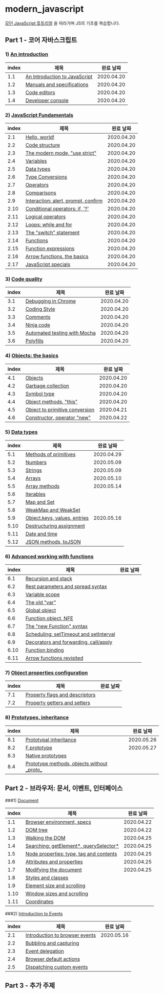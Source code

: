 # modern_javascript

[모던 JavaScript 튜토리얼](https://ko.javascript.info/) 을 따라가며 JS의 기초를 복습합니다.

## Part 1 - 코어 자바스크립트

### 1) [An introduction](https://javascript.info/getting-started)

| index | 제목                                                         | 완료 날짜  |
| ----- | ------------------------------------------------------------ | ---------- |
| 1.1   | [An Introduction to JavaScript](https://javascript.info/intro) | 2020.04.20 |
| 1.2   | [Manuals and specifications](https://javascript.info/manuals-specifications) | 2020.04.20 |
| 1.3   | [Code editors](https://javascript.info/code-editors)         | 2020.04.20 |
| 1.4   | [Developer console](https://javascript.info/devtools)        | 2020.04.20 |

### 2) [JavaScript Fundamentals](https://javascript.info/first-steps)

| index | 제목                                                         | 완료 날짜  |
| ----- | ------------------------------------------------------------ | ---------- |
| 2.1   | [Hello, world!](https://javascript.info/hello-world)         | 2020.04.20 |
| 2.2   | [Code structure](https://javascript.info/structure)          | 2020.04.20 |
| 2.3   | [The modern mode, "use strict"](https://javascript.info/strict-mode) | 2020.04.20 |
| 2.4   | [Variables](https://javascript.info/variables)               | 2020.04.20 |
| 2.5   | [Data types](https://javascript.info/types)                  | 2020.04.20 |
| 2.6   | [Type Conversions](https://javascript.info/type-conversions) | 2020.04.20 |
| 2.7   | [Operators](https://javascript.info/operators)               | 2020.04.20 |
| 2.8   | [Comparisons](https://javascript.info/comparison)            | 2020.04.20 |
| 2.9   | [Interaction: alert, prompt, confirm](https://javascript.info/alert-prompt-confirm) | 2020.04.20 |
| 2.10  | [Conditional operators: if, '?'](https://javascript.info/ifelse) | 2020.04.20 |
| 2.11  | [Logical operators](https://javascript.info/logical-operators) | 2020.04.20 |
| 2.12  | [Loops: while and for](https://javascript.info/while-for)    | 2020.04.20 |
| 2.13  | [The "switch" statement](https://javascript.info/switch)     | 2020.04.20 |
| 2.14  | [Functions](https://javascript.info/function-basics)         | 2020.04.20 |
| 2.15  | [Function expressions](https://javascript.info/function-expressions) | 2020.04.20 |
| 2.16  | [Arrow functions, the basics](https://javascript.info/arrow-functions-basics) | 2020.04.20 |
| 2.17  | [JavaScript specials](https://javascript.info/javascript-specials) | 2020.04.20 |
### 3) [Code quality](https://javascript.info/getting-started)

| index | 제목                                                         | 완료 날짜  |
| ----- | ------------------------------------------------------------ | ---------- |
| 3.1   | [Debugging in Chrome](https://javascript.info/debugging-chrome) | 2020.04.20 |
| 3.2   | [Coding Style](https://javascript.info/coding-style)         | 2020.04.20 |
| 3.3   | [Comments](https://javascript.info/comments)                 | 2020.04.20 |
| 3.4   | [Ninja code](https://javascript.info/ninja-code)             | 2020.04.20 |
| 3.5   | [Automated testing with Mocha](https://javascript.info/testing-mocha) | 2020.04.20 |
| 3.6   | [Polyfills](https://javascript.info/polyfills)               | 2020.04.20 |

### 4) [Objects: the basics](https://javascript.info/object-basics)

| index | 제목                                                         | 완료 날짜  |
| ----- | ------------------------------------------------------------ | ---------- |
| 4.1   | [Objects](https://javascript.info/object)                    | 2020.04.20 |
| 4.2   | [Garbage collection](https://javascript.info/garbage-collection) | 2020.04.20 |
| 4.3   | [Symbol type](https://javascript.info/symbol)                | 2020.04.20 |
| 4.4   | [Object methods, "this"](https://javascript.info/object-methods) | 2020.04.20 |
| 4.5   | [Object to primitive conversion](https://javascript.info/object-toprimitive) | 2020.04.21 |
| 4.6   | [Constructor, operator "new"](https://javascript.info/constructor-new) | 2020.04.22 |

### 5) [Data types](https://javascript.info/data-types)

| index | 제목                                                         | 완료 날짜  |
| ----- | ------------------------------------------------------------ | ---------- |
| 5.1   | [Methods of primitives](https://javascript.info/primitives-methods) | 2020.04.29 |
| 5.2   | [Numbers](https://javascript.info/number)                    | 2020.05.09 |
| 5.3   | [Strings](https://javascript.info/string)                    | 2020.05.09 |
| 5.4   | [Arrays](https://javascript.info/array)                      | 2020.05.10 |
| 5.5   | [Array methods](https://javascript.info/array-methods)       | 2020.05.14 |
| 5.6   | [Iterables](https://javascript.info/iterable)                |            |
| 5.7   | [Map and Set](https://javascript.info/map-set)               |            |
| 5.8   | [WeakMap and WeakSet](https://javascript.info/weakmap-weakset) |            |
| 5.9   | [Object.keys, values, entries](https://javascript.info/keys-values-entries) | 2020.05.16 |
| 5.10  | [Destructuring assignment](https://javascript.info/destructuring-assignment) |            |
| 5.11  | [Date and time](https://javascript.info/date)                |            |
| 5.12  | [JSON methods, toJSON](https://javascript.info/json)         |            |

### 6) [Advanced working with functions](https://javascript.info/advanced-functions)

| index | 제목                                                         | 완료 날짜 |
| ----- | ------------------------------------------------------------ | --------- |
| 6.1   | [Recursion and stack](https://javascript.info/recursion)     |           |
| 6.2   | [Rest parameters and spread syntax](https://javascript.info/rest-parameters-spread) |           |
| 6.3   | [Variable scope](https://javascript.info/closure)            |           |
| 6.4   | [The old "var"](https://javascript.info/var)                 |           |
| 6.5   | [Global object](https://javascript.info/global-object)       |           |
| 6.6   | [Function object, NFE](https://javascript.info/function-object) |           |
| 6.7   | [The "new Function" syntax](https://javascript.info/new-function) |           |
| 6.8   | [Scheduling: setTimeout and setInterval](https://javascript.info/settimeout-setinterval) |           |
| 6.9   | [Decorators and forwarding, call/apply](https://javascript.info/call-apply-decorators) |           |
| 6.10  | [Function binding](https://javascript.info/bind)             |           |
| 6.11  | [Arrow functions revisited](https://javascript.info/arrow-functions) |           |

### 7) [Object properties configuration](https://javascript.info/object-properties)

| index | 제목                                                         | 완료 날짜 |
| ----- | ------------------------------------------------------------ | --------- |
| 7.1   | [Property flags and descriptors](https://javascript.info/property-descriptors) |           |
| 7.2   | [Property getters and setters](https://javascript.info/property-accessors) |           |

### 8) [Prototypes, inheritance](https://javascript.info/prototypes)

| index | 제목                                                         | 완료 날짜  |
| ----- | ------------------------------------------------------------ | ---------- |
| 8.1   | [Prototypal inheritance](https://javascript.info/prototype-inheritance) | 2020.05.26 |
| 8.2   | [F.prototype](https://javascript.info/function-prototype)    | 2020.05.27 |
| 8.3   | [Native prototypes](https://javascript.info/native-prototypes) |            |
| 8.4   | [Prototype methods, objects without \__proto__](https://javascript.info/prototype-methods) |            |


### 


## Part 2 - 브라우저: 문서, 이벤트, 인터페이스

###1) [Document](https://javascript.info/document)

| index | 제목                                                         | 완료 날짜  |
| ----- | ------------------------------------------------------------ | ---------- |
| 1.1   | [Browser environment, specs](https://javascript.info/browser-environment) | 2020.04.22 |
| 1.2   | [DOM tree](https://javascript.info/dom-nodes)                | 2020.04.22 |
| 1.3   | [Walking the DOM](https://javascript.info/dom-navigation)    | 2020.04.25 |
| 1.4   | [Searching: getElement*, querySelector*](https://javascript.info/searching-elements-dom) | 2020.04.25 |
| 1.5   | [Node properties: type, tag and contents](https://javascript.info/basic-dom-node-properties) | 2020.04.25 |
| 1.6   | [Attributes and properties](https://javascript.info/dom-attributes-and-properties) | 2020.04.25 |
| 1.7   | [Modifying the document](https://javascript.info/modifying-document) | 2020.04.25 |
| 1.8   | [Styles and classes](https://javascript.info/styles-and-classes) |            |
| 1.9   | [Element size and scrolling](https://javascript.info/size-and-scroll) |            |
| 1.10  | [Window sizes and scrolling](https://javascript.info/size-and-scroll-window) |            |
| 1.11  | [Coordinates](https://javascript.info/coordinates)           |            |

###2) [Introduction to Events](https://javascript.info/events)

| index | 제목                                                         | 완료 날짜  |
| ----- | ------------------------------------------------------------ | ---------- |
| 2.1   | [Introduction to browser events](https://javascript.info/introduction-browser-events) | 2020.05.16 |
| 2.2   | [Bubbling and capturing](https://javascript.info/bubbling-and-capturing) |            |
| 2.3   | [Event delegation](https://javascript.info/event-delegation) |            |
| 2.4   | [Browser default actions](https://javascript.info/default-browser-action) |            |
| 2.5   | [Dispatching custom events](https://javascript.info/dispatch-events) |            |




## Part 3 - 추가 주제

